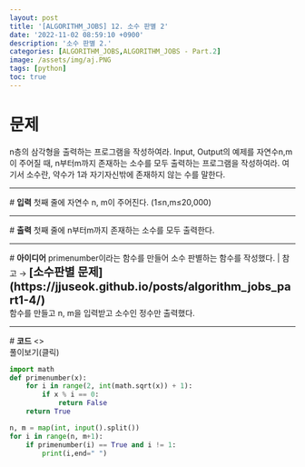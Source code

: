 ```yaml
---
layout: post
title: '[ALGORITHM_JOBS] 12. 소수 판별 2'
date: '2022-11-02 08:59:10 +0900'
description: '소수 판별 2.'
categories: [ALGORITHM_JOBS,ALGORITHM_JOBS - Part.2]
image: /assets/img/aj.PNG
tags: [python]
toc: true
---
```

# <b>문제</b>
n층의 삼각형을 출력하는 프로그램을 작성하여라. Input, Output의 예제를 자연수n,m이 주어질 때, n부터m까지 존재하는 소수를 모두 출력하는 프로그램을 작성하여라. 여기서 소수란, 약수가 1과 자기자신밖에 존재하지 않는 수를 말한다.
<hr>
# <b>입력</b>
첫째 줄에 자연수 n, m이 주어진다. (1≤n,m≤20,000)
<hr>
# <b>출력</b>
첫째 줄에 n부터m까지 존재하는 소수를 모두 출력한다.
<hr>
# <b>아이디어</b>
primenumber이라는 함수를 만들어 소수 판별하는 함수를 작성했다. | 참고 → <b style="font-size:20px">[소수판별 문제](https://jjuseok.github.io/posts/algorithm_jobs_part1-4/)</b><br>
함수를 만들고 n, m을 입력받고 소수인 정수만 출력했다.
<hr>
# <b>코드</b>
<>
<summary id="summary1">풀이보기(클릭)</summary>
<di markdown="1">

~~~python
import math
def primenumber(x):
    for i in range(2, int(math.sqrt(x)) + 1):
        if x % i == 0:
            return False
    return True

n, m = map(int, input().split())
for i in range(n, m+1):
    if primenumber(i) == True and i != 1:
        print(i,end=" ")
~~~
</div>
</details>
